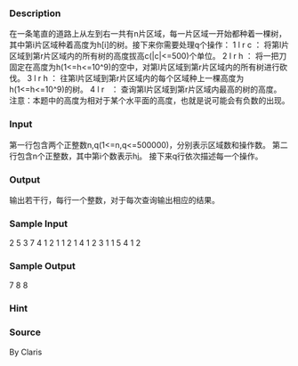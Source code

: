 
### Description
在一条笔直的道路上从左到右一共有n片区域，每一片区域一开始都种着一棵树，其中第i片区域种着高度为h[i]的树。接下来你需要处理q个操作：
1 l r c ： 将第l片区域到第r片区域内的所有树的高度拔高c(|c|<=500)个单位。
2 l r h ： 将一把刀固定在高度为h(1<=h<=10^9)的空中，对第l片区域到第r片区域内的所有树进行砍伐。
3 l r h ： 往第l片区域到第r片区域内的每个区域种上一棵高度为h(1<=h<=10^9)的树。
4 l r   ： 查询第l片区域到第r片区域内最高的树的高度。
注意：本题中的高度为相对于某个水平面的高度，也就是说可能会有负数的出现。


### Input
第一行包含两个正整数n,q(1<=n,q<=500000)，分别表示区域数和操作数。
第二行包含n个正整数，其中第i个数表示h[i](1<=h[i]<=10^9)。
接下来q行依次描述每一个操作。


### Output
输出若干行，每行一个整数，对于每次查询输出相应的结果。


### Sample Input
2 5
3 7
4 1 2
1 1 2 1
4 1 2
3 1 1 5
4 1 2
### Sample Output
7
8
8

### Hint

### Source
By Claris